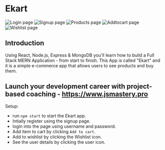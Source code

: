 # Ekart
![Login page](https://i.ibb.co/Dz5YrBz/login.png)
![Signup page](https://i.ibb.co/YjDyrGk/signup.png)
![Products page](https://i.ibb.co/RNPr9yZ/products.png)
![Addtocart page](https://i.ibb.co/qm18Krk/Cart.png)
![Wishlist page](https://i.ibb.co/9h8th10/Wishlist.png)

## Introduction
Using React, Node.js, Express & MongoDB you'll learn how to build a Full Stack MERN Application - from start to finish. This App is called "Ekart" and it is a simple e-commerce app that allows users to see products and buy them.


## Launch your development career with project-based coaching - https://www.jsmastery.pro

Setup:
- run ```npm start``` to start the Ekart app.
- Intially register using the signup page.
- login into the page using username and password.
- Add item to cart by clicking `Add to cart`.
- Add to wishlist by clicking the Wishlist icon.
- See the user details by clicking the user icon.
